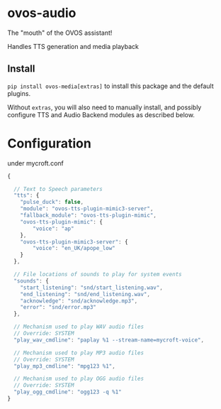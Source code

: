 # ovos-audio

The "mouth" of the OVOS assistant!

Handles TTS generation and media playback

## Install

`pip install ovos-media[extras]` to install this package and the default
plugins.

Without `extras`, you will also need to manually install,
and possibly configure TTS and Audio Backend modules as described below.

# Configuration

under mycroft.conf

```javascript
{

  // Text to Speech parameters
  "tts": {
    "pulse_duck": false,
    "module": "ovos-tts-plugin-mimic3-server",
    "fallback_module": "ovos-tts-plugin-mimic",
    "ovos-tts-plugin-mimic": {
        "voice": "ap"
    },
    "ovos-tts-plugin-mimic3-server": {
        "voice": "en_UK/apope_low"
    }
  },

  // File locations of sounds to play for system events
  "sounds": {
    "start_listening": "snd/start_listening.wav",
    "end_listening": "snd/end_listening.wav",
    "acknowledge": "snd/acknowledge.mp3",
    "error": "snd/error.mp3"
  },

  // Mechanism used to play WAV audio files
  // Override: SYSTEM
  "play_wav_cmdline": "paplay %1 --stream-name=mycroft-voice",

  // Mechanism used to play MP3 audio files
  // Override: SYSTEM
  "play_mp3_cmdline": "mpg123 %1",

  // Mechanism used to play OGG audio files
  // Override: SYSTEM
  "play_ogg_cmdline": "ogg123 -q %1"
}
```